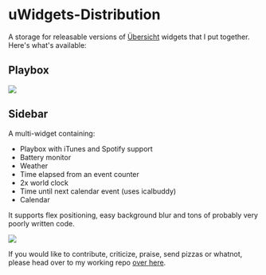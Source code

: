 uWidgets-Distribution
=====================

A storage for releasable versions of [Übersicht](https://github.com/felixhageloh/uebersicht) widgets that I put together. Here's what's available:

## Playbox

![](https://raw.githubusercontent.com/Pe8er/uWidgets-Distribution/master/Playbox/screenshot.png)

## Sidebar

A multi-widget containing:
- Playbox with iTunes and Spotify support
- Battery monitor
- Weather
- Time elapsed from an event counter
- 2x world clock
- Time until next calendar event (uses icalbuddy)
- Calendar

It supports flex positioning, easy background blur and tons of probably very poorly written code.

![](https://raw.githubusercontent.com/Pe8er/uWidgets-Distribution/master/Sidebar/screenshot.png)


If you would like to contribute, criticize, praise, send pizzas or whatnot, please head over to my working repo [over here](https://github.com/Pe8er/Ubersicht-Widgets).
